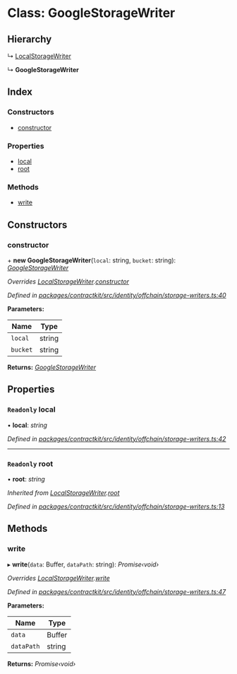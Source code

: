 # Class: GoogleStorageWriter

## Hierarchy

  ↳ [LocalStorageWriter](_identity_offchain_storage_writers_.localstoragewriter.md)

  ↳ **GoogleStorageWriter**

## Index

### Constructors

* [constructor](_identity_offchain_storage_writers_.googlestoragewriter.md#constructor)

### Properties

* [local](_identity_offchain_storage_writers_.googlestoragewriter.md#readonly-local)
* [root](_identity_offchain_storage_writers_.googlestoragewriter.md#readonly-root)

### Methods

* [write](_identity_offchain_storage_writers_.googlestoragewriter.md#write)

## Constructors

###  constructor

\+ **new GoogleStorageWriter**(`local`: string, `bucket`: string): *[GoogleStorageWriter](_identity_offchain_storage_writers_.googlestoragewriter.md)*

*Overrides [LocalStorageWriter](_identity_offchain_storage_writers_.localstoragewriter.md).[constructor](_identity_offchain_storage_writers_.localstoragewriter.md#constructor)*

*Defined in [packages/contractkit/src/identity/offchain/storage-writers.ts:40](https://github.com/celo-org/celo-monorepo/blob/master/packages/contractkit/src/identity/offchain/storage-writers.ts#L40)*

**Parameters:**

Name | Type |
------ | ------ |
`local` | string |
`bucket` | string |

**Returns:** *[GoogleStorageWriter](_identity_offchain_storage_writers_.googlestoragewriter.md)*

## Properties

### `Readonly` local

• **local**: *string*

*Defined in [packages/contractkit/src/identity/offchain/storage-writers.ts:42](https://github.com/celo-org/celo-monorepo/blob/master/packages/contractkit/src/identity/offchain/storage-writers.ts#L42)*

___

### `Readonly` root

• **root**: *string*

*Inherited from [LocalStorageWriter](_identity_offchain_storage_writers_.localstoragewriter.md).[root](_identity_offchain_storage_writers_.localstoragewriter.md#readonly-root)*

*Defined in [packages/contractkit/src/identity/offchain/storage-writers.ts:13](https://github.com/celo-org/celo-monorepo/blob/master/packages/contractkit/src/identity/offchain/storage-writers.ts#L13)*

## Methods

###  write

▸ **write**(`data`: Buffer, `dataPath`: string): *Promise‹void›*

*Overrides [LocalStorageWriter](_identity_offchain_storage_writers_.localstoragewriter.md).[write](_identity_offchain_storage_writers_.localstoragewriter.md#write)*

*Defined in [packages/contractkit/src/identity/offchain/storage-writers.ts:47](https://github.com/celo-org/celo-monorepo/blob/master/packages/contractkit/src/identity/offchain/storage-writers.ts#L47)*

**Parameters:**

Name | Type |
------ | ------ |
`data` | Buffer |
`dataPath` | string |

**Returns:** *Promise‹void›*
